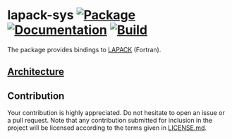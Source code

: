 # lapack-sys [![Package][package-img]][package-url] [![Documentation][documentation-img]][documentation-url] [![Build][build-img]][build-url]

The package provides bindings to [LAPACK] (Fortran).

## [Architecture]

## Contribution

Your contribution is highly appreciated. Do not hesitate to open an issue or a
pull request. Note that any contribution submitted for inclusion in the project
will be licensed according to the terms given in [LICENSE.md](LICENSE.md).

[architecture]: https://blas-lapack-rs.github.io/architecture
[lapack]: https://en.wikipedia.org/wiki/LAPACK

[build-img]: https://travis-ci.org/blas-lapack-rs/lapack-sys.svg?branch=master
[build-url]: https://travis-ci.org/blas-lapack-rs/lapack-sys
[documentation-img]: https://docs.rs/lapack-sys/badge.svg
[documentation-url]: https://docs.rs/lapack-sys
[package-img]: https://img.shields.io/crates/v/lapack-sys.svg
[package-url]: https://crates.io/crates/lapack-sys
